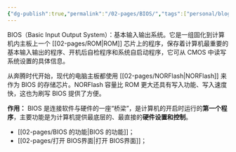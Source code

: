 ```yaml
---
{"dg-publish":true,"permalink":"/02-pages/BIOS/","tags":["personal/blog","os","computer"]}
---
```


BIOS（Basic Input Output System）：基本输入输出系统。它是一组固化到计算机内主板上一个 [[02-pages/ROM\|ROM]] 芯片上的程序，保存着计算机最重要的基本输入输出的程序、开机后自检程序和系统自启动程序，它可从 CMOS 中读写系统设置的具体信息。

从奔腾时代开始，现代的电脑主板都使用 [[02-pages/NORFlash\|NORFlash]] 来作为 BIOS 的存储芯片。NORFlash 容量比 ROM 更大还具有写入功能、写入速度快，这也为刷写 BIOS 提供了方便。

**作用：** BIOS 是连接软件与硬件的一座“桥梁”，是计算机的开启时运行的**第一个程序**，主要功能是为计算机提供最底层的、最直接的**硬件设置和控制**。

- [[02-pages/BIOS 的功能\|BIOS 的功能]]；
- [[02-pages/打开 BIOS界面\|打开 BIOS界面]]；